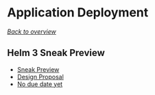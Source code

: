 # Application Deployment

[_Back to overview_](README.md)

## Helm 3 Sneak Preview

- [Sneak Preview](https://jdolitsky.github.io/helm2-helm3-migration/files/helm_3_sneak_preview.pdf)
- [Design Proposal](https://github.com/helm/community/tree/master/helm-v3)
- [No due date yet](https://github.com/helm/helm/milestones)
